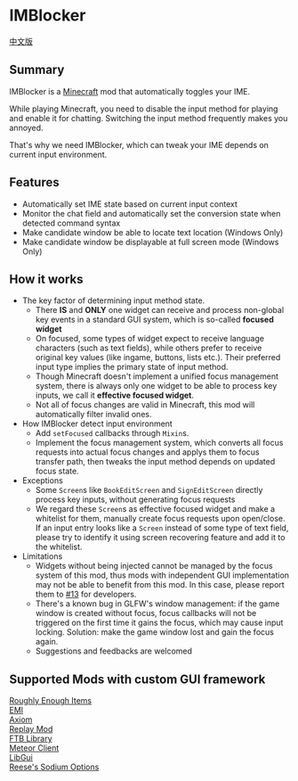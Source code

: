 # IMBlocker

[中文版](https://github.com/reserveword/IMBlocker/blob/master/README.md)

## Summary

IMBlocker is a [Minecraft](https://minecraft.net/) mod that automatically toggles your IME.

While playing Minecraft, you need to disable the input method for playing and enable it for chatting. Switching the input method frequently makes you annoyed.

That's why we need IMBlocker, which can tweak your IME depends on current input environment.

## Features

- Automatically set IME state based on current input context
- Monitor the chat field and automatically set the conversion state when detected command syntax
- Make candidate window be able to locate text location (Windows Only)
- Make candidate window be displayable at full screen mode (Windows Only)

## How it works

- The key factor of determining input method state.
    - There **IS** and **ONLY** one widget can receive and process non-global key events in a standard GUI system, which is so-called **focused widget**
    - On focused, some types of widget expect to receive language characters (such as text fields), while others prefer to receive original key values (like ingame, buttons, lists etc.). Their preferred input type implies the primary state of input method.
    - Though Minecraft doesn't implement a unified focus management system, there is always only one widget to be able to process key inputs, we call it **effective focused widget**.
    - Not all of focus changes are valid in Minecraft, this mod will automatically filter invalid ones.
- How IMBlocker detect input environment
    - Add `setFocused` callbacks through `Mixin`s.
    - Implement the focus management system, which converts all focus requests into actual focus changes and applys them to focus transfer path, then tweaks the input method depends on updated focus state.
- Exceptions
    - Some `Screen`s like `BookEditScreen` and `SignEditScreen` directly process key inputs, without generating focus requests
    - We regard these `Screen`s as effective focused widget and make a whitelist for them, manually create focus requests upon open/close. If an input entry looks like a `Screen` instead of some type of text field, please try to identify it using screen recovering feature and add it to the whitelist.
- Limitations
    - Widgets without being injected cannot be managed by the focus system of this mod, thus mods with independent GUI implementation may not be able to benefit from this mod. In this case, please report them to [#13](https://github.com/reserveword/IMBlocker/issues/13) for developers.
    - There's a known bug in GLFW's window management: if the game window is created without focus, focus callbacks will not be triggered on the first time it gains the focus, which may cause input locking. Solution: make the game window lost and gain the focus again.
    - Suggestions and feedbacks are welcomed  

## Supported Mods with custom GUI framework  

[Roughly Enough Items](https://github.com/shedaniel/RoughlyEnoughItems)  
[EMI](https://github.com/emilyploszaj/emi)  
[Axiom](https://axiom.moulberry.com/)  
[Replay Mod](https://www.replaymod.com/)  
[FTB Library](https://github.com/FTBTeam/FTB-Library)  
[Meteor Client](https://www.meteorclient.com/)  
[LibGui](https://github.com/CottonMC/LibGui)  
[Reese's Sodium Options](https://github.com/FlashyReese/reeses-sodium-options)